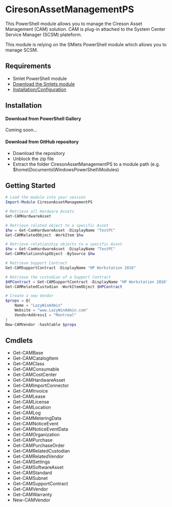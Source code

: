 # CiresonAssetManagementPS

This PowerShell module allows you to manage the Cireson Asset Management (CAM) solution.
CAM is plug-in attached to the System Center Service Manager (SCSM) plateform. 

This module is relying on the SMlets PowerShell module which allows you to manage SCSM.

## Requirements
 * Smlet PowerShell module
  * [Download the Smlets module](https://smlets.codeplex.com/)
  * [Installation/Configuration](http://www.lazywinadmin.com/2014/09/powershell-scsm-install-and-config.html)

## Installation
#### Download from PowerShell Gallery
Coming soon...
#### Download from GitHub repository

* Download the repository
* Unblock the zip file
* Extract the folder CiresonAssetManagementPS to a module path (e.g. $home\Documents\WindowsPowerShell\Modules)

## Getting Started

``` powershell
# Load the module into your session
Import-Module CiresonAssetManagementPS

# Retrieve all Hardware Assets
Get-CAMHardwareAsset

# Retrieve related object to a specific Asset
$hw = Get-CamHardwareAsset -DisplayName "TestPC" 
Get-CAMRelatedObject -WorkItem $hw

# Retrieve relationship objects to a specific Asset
$hw = Get-CamHardwareAsset -DisplayName "TestPC" 
Get-CAMRelationshipObject -BySource $hw

# Retrieve Support Contract
Get-CAMSupportContract -DisplayName "HP Workstation 2016"

# Retrieve the custodian of a Support Contract
$HPContract = Get-CAMSupportContract -DisplayName "HP Workstation 2016"
Get-CAMRelatedCustodian -WorkItemObject $HPContract

# Create a new Vendor
$props = @{
    Name = "LazyWinAdmin"
    Website = "www.LazyWinAdmin.com"
    VendorAddress1 = "Montreal"
}	
New-CAMVendor -hashtable $props

```




## Cmdlets
* Get-CAMBase
* Get-CAMCatalogItem
* Get-CAMClass
* Get-CAMConsumable
* Get-CAMCostCenter
* Get-CAMHardwareAsset
* Get-CAMImportConnector
* Get-CAMInvoice
* Get-CAMLease
* Get-CAMLicense
* Get-CAMLocation
* Get-CAMLog
* Get-CAMMeteringData
* Get-CAMNoticeEvent
* Get-CAMNoticeEventData
* Get-CAMOrganization
* Get-CAMPurchase
* Get-CAMPurchaseOrder
* Get-CAMRelatedCustodian
* Get-CAMRelatedVendor
* Get-CAMSettings
* Get-CAMSoftwareAsset
* Get-CAMStandard
* Get-CAMSubnet
* Get-CAMSupportContract
* Get-CAMVendor
* Get-CAMWarranty
* New-CAMVendor
